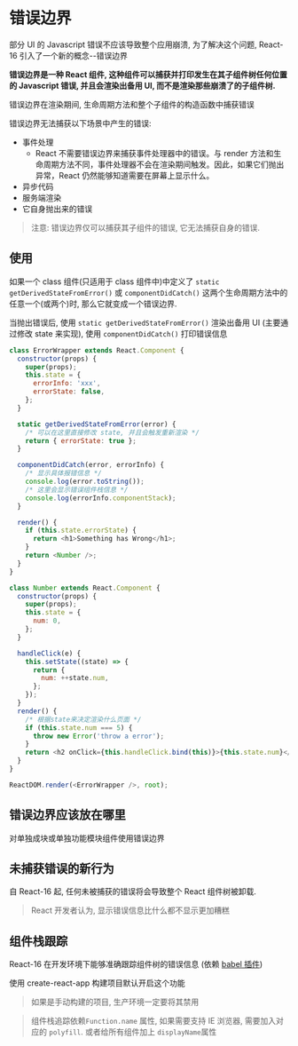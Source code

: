 # 错误边界

部分 UI 的 Javascript 错误不应该导致整个应用崩溃, 为了解决这个问题, React-16 引入了一个新的概念--错误边界

**错误边界是一种 React 组件, 这种组件可以捕获并打印发生在其子组件树任何位置的 Javascript 错误, 并且会渲染出备用 UI, 而不是渲染那些崩溃了的子组件树.**

错误边界在渲染期间, 生命周期方法和整个子组件的构造函数中捕获错误

错误边界无法捕获以下场景中产生的错误:

- 事件处理
  - React 不需要错误边界来捕获事件处理器中的错误。与 render 方法和生命周期方法不同，事件处理器不会在渲染期间触发。因此，如果它们抛出异常，React 仍然能够知道需要在屏幕上显示什么。
- 异步代码
- 服务端渲染
- 它自身抛出来的错误

> 注意: 错误边界仅可以捕获其子组件的错误, 它无法捕获自身的错误.

## 使用

如果一个 class 组件(只适用于 class 组件中)中定义了 `static getDerivedStateFromError()` 或 `componentDidCatch()` 这两个生命周期方法中的任意一个(或两个)时, 那么它就变成一个错误边界.

当抛出错误后, 使用 `static getDerivedStateFromError()` 渲染出备用 UI (主要通过修改 state 来实现), 使用 `componentDidCatch()` 打印错误信息

```js
class ErrorWrapper extends React.Component {
  constructor(props) {
    super(props);
    this.state = {
      errorInfo: 'xxx',
      errorState: false,
    };
  }

  static getDerivedStateFromError(error) {
    /* 可以在这里直接修改 state, 并且会触发重新渲染 */
    return { errorState: true };
  }

  componentDidCatch(error, errorInfo) {
    /* 显示具体报错信息 */
    console.log(error.toString());
    /* 这里会显示错误组件栈信息 */
    console.log(errorInfo.componentStack);
  }

  render() {
    if (this.state.errorState) {
      return <h1>Something has Wrong</h1>;
    }
    return <Number />;
  }
}

class Number extends React.Component {
  constructor(props) {
    super(props);
    this.state = {
      num: 0,
    };
  }

  handleClick(e) {
    this.setState((state) => {
      return {
        num: ++state.num,
      };
    });
  }
  render() {
    /* 根据state来决定渲染什么页面 */
    if (this.state.num === 5) {
      throw new Error('throw a error');
    }
    return <h2 onClick={this.handleClick.bind(this)}>{this.state.num}</h2>;
  }
}

ReactDOM.render(<ErrorWrapper />, root);
```

## 错误边界应该放在哪里

对单独成块或单独功能模块组件使用错误边界

## 未捕获错误的新行为

自 React-16 起, 任何未被捕获的错误将会导致整个 React 组件树被卸载.

> React 开发者认为, 显示错误信息比什么都不显示更加糟糕

## 组件栈跟踪

React-16 在开发环境下能够准确跟踪组件树的错误信息 (依赖 [babel 插件](https://www.npmjs.com/package/babel-plugin-transform-react-jsx-source))

使用 create-react-app 构建项目默认开启这个功能

> 如果是手动构建的项目, 生产环境一定要将其禁用

> 组件栈追踪依赖`Function.name` 属性, 如果需要支持 IE 浏览器, 需要加入对应的 `polyfill`. 或者给所有组件加上 `displayName`属性
